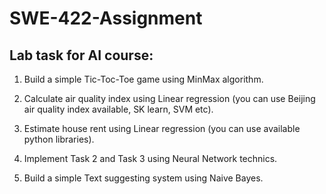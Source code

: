 # SWE-422-Assignment
Lab task for AI course:
-----------------------------------------------------
1) Build a simple Tic-Toc-Toe game using MinMax algorithm.

2) Calculate air quality index using Linear regression (you can use Beijing air quality index available, SK learn, SVM etc).

3) Estimate house rent using Linear regression (you can use available python libraries).

4) Implement Task 2 and Task 3 using Neural Network technics. 

5) Build a simple Text suggesting system using Naive Bayes. 
